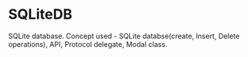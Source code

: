 # SQLiteDB
 SQLite database.
 Concept used - SQLite databse(create, Insert, Delete operations), API, Protocol delegate, Modal class.
